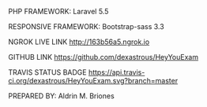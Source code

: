 PHP FRAMEWORK:
Laravel 5.5

RESPONSIVE FRAMEWORK:
Bootstrap-sass 3.3

NGROK LIVE LINK
http://163b56a5.ngrok.io

GITHUB LINK
https://github.com/dexastrous/HeyYouExam

TRAVIS STATUS BADGE
https://api.travis-ci.org/dexastrous/HeyYouExam.svg?branch=master

PREPARED BY:
Aldrin M. Briones